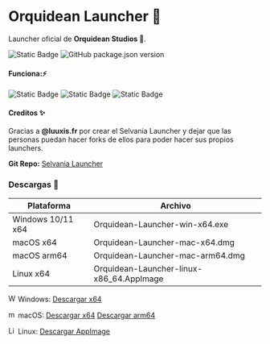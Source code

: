 # Orquidean Launcher 💮
Launcher oficial de **Orquidean Studios 💮**.

![Static Badge](https://img.shields.io/badge/Working-3A9740?logo=ticktick&logoColor=49E453)
![GitHub package.json version](https://img.shields.io/github/package-json/v/itzrauh/Orquidean-Launcher)

#### Funciona:⚡
![Static Badge](https://img.shields.io/badge/Windows-white?logo=windows&logoColor=0078D4) ![Static Badge](https://img.shields.io/badge/macOS-white?logo=apple&logoColor=000000) ![Static Badge](https://img.shields.io/badge/Linux-white?logo=linux&logoColor=FCC624) 

#### Creditos ✨
Gracias a **@luuxis.fr** por crear el Selvania Launcher y dejar que
las personas puedan hacer forks de ellos para poder hacer sus propios launchers.

**Git Repo:** [Selvania Launcher](https://github.com/luuxis/Selvania-Launcher)


###  Descargas 📂

| Plataforma  | Archivo  |
| ------------ | ------------ |
| Windows 10/11 x64  | Orquidean-Launcher-win-x64.exe |
| macOS x64  | Orquidean-Launcher-mac-x64.dmg |
| macOS arm64  | Orquidean-Launcher-mac-arm64.dmg  |
| Linux x64 | Orquidean-Launcher-linux-x86_64.AppImage |


<img src="https://simpleicons.org/icons/windows.svg" alt="Windows Logo" width="15" height="15" style="fill: 0078D4;"> Windows: [Descargar x64](https://github.com/itzrauh/Orquidean-Launcher/releases/download/1.1/Orquidean-Launcher-win-x64.exe)

<img src="https://simpleicons.org/icons/apple.svg" alt="macOS Logo" width="15" height="15" style="fill: FFFFFF;"> macOS: [Descargar x64](https://github.com/itzrauh/Orquidean-Launcher/releases/download/1.1/Orquidean-Launcher-mac-x64.dmg) [Descargar arm64](https://github.com/itzrauh/Orquidean-Launcher/releases/download/1.1/Orquidean-Launcher-mac-arm64.dmg)

<img src="https://simpleicons.org/icons/linux.svg" alt="Linux Logo" width="15" height="15" style="fill: FCC624;"> Linux: [Descargar AppImage](https://github.com/itzrauh/Orquidean-Launcher/releases/download/1.1/Orquidean-Launcher-linux-x86_64.AppImage)
